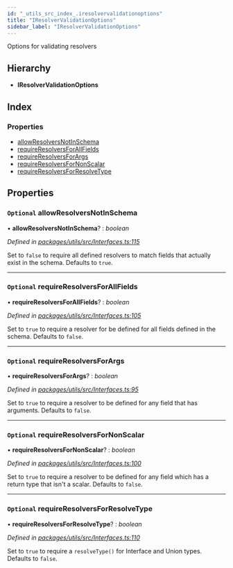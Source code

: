 ```yaml
---
id: "_utils_src_index_.iresolvervalidationoptions"
title: "IResolverValidationOptions"
sidebar_label: "IResolverValidationOptions"
---
```


Options for validating resolvers

## Hierarchy

* **IResolverValidationOptions**

## Index

### Properties

* [allowResolversNotInSchema](_utils_src_index_.iresolvervalidationoptions.md#optional-allowresolversnotinschema)
* [requireResolversForAllFields](_utils_src_index_.iresolvervalidationoptions.md#optional-requireresolversforallfields)
* [requireResolversForArgs](_utils_src_index_.iresolvervalidationoptions.md#optional-requireresolversforargs)
* [requireResolversForNonScalar](_utils_src_index_.iresolvervalidationoptions.md#optional-requireresolversfornonscalar)
* [requireResolversForResolveType](_utils_src_index_.iresolvervalidationoptions.md#optional-requireresolversforresolvetype)

## Properties

### `Optional` allowResolversNotInSchema

• **allowResolversNotInSchema**? : *boolean*

*Defined in [packages/utils/src/Interfaces.ts:115](https://github.com/ardatan/graphql-tools/blob/master/packages/utils/src/Interfaces.ts#L115)*

Set to `false` to require all defined resolvers to match fields that
actually exist in the schema. Defaults to `true`.

___

### `Optional` requireResolversForAllFields

• **requireResolversForAllFields**? : *boolean*

*Defined in [packages/utils/src/Interfaces.ts:105](https://github.com/ardatan/graphql-tools/blob/master/packages/utils/src/Interfaces.ts#L105)*

Set to `true` to require a resolver for be defined for all fields defined
in the schema. Defaults to `false`.

___

### `Optional` requireResolversForArgs

• **requireResolversForArgs**? : *boolean*

*Defined in [packages/utils/src/Interfaces.ts:95](https://github.com/ardatan/graphql-tools/blob/master/packages/utils/src/Interfaces.ts#L95)*

Set to `true` to require a resolver to be defined for any field that has
arguments. Defaults to `false`.

___

### `Optional` requireResolversForNonScalar

• **requireResolversForNonScalar**? : *boolean*

*Defined in [packages/utils/src/Interfaces.ts:100](https://github.com/ardatan/graphql-tools/blob/master/packages/utils/src/Interfaces.ts#L100)*

Set to `true` to require a resolver to be defined for any field which has
a return type that isn't a scalar. Defaults to `false`.

___

### `Optional` requireResolversForResolveType

• **requireResolversForResolveType**? : *boolean*

*Defined in [packages/utils/src/Interfaces.ts:110](https://github.com/ardatan/graphql-tools/blob/master/packages/utils/src/Interfaces.ts#L110)*

Set to `true` to require a `resolveType()` for Interface and Union types.
Defaults to `false`.
